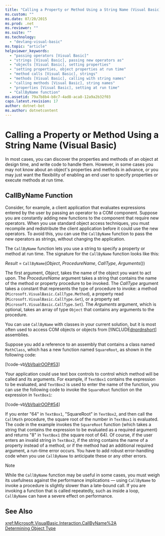 ```yaml
---
title: "Calling a Property or Method Using a String Name (Visual Basic)"
ms.custom: ""
ms.date: 07/20/2015
ms.prod: .net
ms.reviewer: ""
ms.suite: ""
ms.technology: 
  - "devlang-visual-basic"
ms.topic: "article"
helpviewer_keywords: 
  - "passing operators [Visual Basic]"
  - "strings [Visual Basic], passing new operators as"
  - "objects [Visual Basic], setting properties"
  - "setting properties, object properties at run time"
  - "method calls [Visual Basic], strings"
  - "methods [Visual Basic], calling with string names"
  - "calling methods [Visual Basic], string names"
  - "properties [Visual Basic], setting at run time"
  - "CallByName function"
ms.assetid: 79a7b8b4-b8c7-4ad8-aca8-12a9a2b32f03
caps.latest.revision: 17
author: dotnet-bot
ms.author: dotnetcontent
---
```

# Calling a Property or Method Using a String Name (Visual Basic)
In most cases, you can discover the properties and methods of an object at design time, and write code to handle them. However, in some cases you may not know about an object's properties and methods in advance, or you may just want the flexibility of enabling an end user to specify properties or execute methods at run time.  
  
## CallByName Function  
 Consider, for example, a client application that evaluates expressions entered by the user by passing an operator to a COM component. Suppose you are constantly adding new functions to the component that require new operators. When you use standard object access techniques, you must recompile and redistribute the client application before it could use the new operators. To avoid this, you can use the `CallByName` function to pass the new operators as strings, without changing the application.  
  
 The `CallByName` function lets you use a string to specify a property or method at run time. The signature for the `CallByName` function looks like this:  
  
 *Result* = `CallByName`(*Object*, *ProcedureName*, *CallType*, *Arguments*())  
  
 The first argument, *Object*, takes the name of the object you want to act upon. The *ProcedureName* argument takes a string that contains the name of the method or property procedure to be invoked. The *CallType* argument takes a constant that represents the type of procedure to invoke: a method (`Microsoft.VisualBasic.CallType.Method`), a property read (`Microsoft.VisualBasic.CallType.Get`), or a property set (`Microsoft.VisualBasic.CallType.Set`). The *Arguments* argument, which is optional, takes an array of type `Object` that contains any arguments to the procedure.  
  
 You can use `CallByName` with classes in your current solution, but it is most often used to access COM objects or objects from [!INCLUDE[dnprdnshort](~/includes/dnprdnshort-md.md)] assemblies.  
  
 Suppose you add a reference to an assembly that contains a class named `MathClass`, which has a new function named `SquareRoot`, as shown in the following code:  
  
 [!code-vb[VbVbalrOOP#53](../../../../visual-basic/misc/codesnippet/VisualBasic/calling-a-property-or-method-using-a-string-name_1.vb)]  
  
 Your application could use text box controls to control which method will be called and its arguments. For example, if `TextBox1` contains the expression to be evaluated, and `TextBox2` is used to enter the name of the function, you can use the following code to invoke the `SquareRoot` function on the expression in `TextBox1`:  
  
 [!code-vb[VbVbalrOOP#54](../../../../visual-basic/misc/codesnippet/VisualBasic/calling-a-property-or-method-using-a-string-name_2.vb)]  
  
 If you enter "64" in `TextBox1`, "SquareRoot" in `TextBox2`, and then call the `CallMath` procedure, the square root of the number in `TextBox1` is evaluated. The code in the example invokes the `SquareRoot` function (which takes a string that contains the expression to be evaluated as a required argument) and returns "8" in `TextBox1` (the square root of 64). Of course, if the user enters an invalid string in `TextBox2`, if the string contains the name of a property instead of a method, or if the method had an additional required argument, a run-time error occurs. You have to add robust error-handling code when you use `CallByName` to anticipate these or any other errors.  
  
> [!NOTE]
>  While the `CallByName` function may be useful in some cases, you must weigh its usefulness against the performance implications — using `CallByName` to invoke a procedure is slightly slower than a late-bound call. If you are invoking a function that is called repeatedly, such as inside a loop, `CallByName` can have a severe effect on performance.  
  
## See Also  
 <xref:Microsoft.VisualBasic.Interaction.CallByName%2A>  
 [Determining Object Type](../../../../visual-basic/programming-guide/language-features/early-late-binding/determining-object-type.md)
